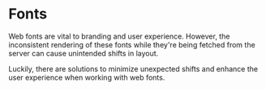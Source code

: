 # Fonts

Web fonts are vital to branding and user experience. However, the inconsistent rendering of these fonts while they're being fetched from the server can cause unintended shifts in layout.

Luckily, there are solutions to minimize unexpected shifts and enhance the user experience when working with web fonts.
